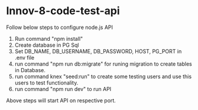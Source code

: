 # Innov-8-code-test-api

Follow below steps to configure node.js API
 1. Run command "npm install"
 2. Create database in PG Sql
 3. Set DB_NAME, DB_USERNAME, DB_PASSWORD, HOST, PG_PORT in .env file
 4. run command "npm run db:migrate" for runing migration to create tables in Database.
 5. run command knex "seed:run" to create some testing users and use this users to test functionality.
 6. run command "npm run dev" to run API

Above steps will start API on respective port.